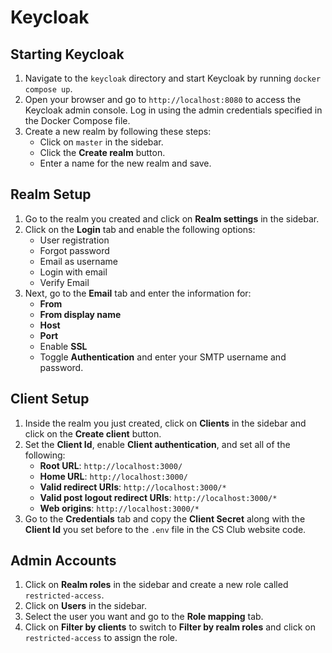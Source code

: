 # Keycloak

## Starting Keycloak
1. Navigate to the `keycloak` directory and start Keycloak by running `docker compose up`.
2. Open your browser and go to `http://localhost:8080` to access the Keycloak admin console. Log in using the admin credentials specified in the Docker Compose file.
3. Create a new realm by following these steps:
    - Click on `master` in the sidebar.
    - Click the **Create realm** button.
    - Enter a name for the new realm and save.

## Realm Setup
1. Go to the realm you created and click on **Realm settings** in the sidebar.
2. Click on the **Login** tab and enable the following options:
    - User registration
    - Forgot password
    - Email as username
    - Login with email
    - Verify Email
3. Next, go to the **Email** tab and enter the information for:
    - **From**
    - **From display name**
    - **Host**
    - **Port**
    - Enable **SSL**
    - Toggle **Authentication** and enter your SMTP username and password.

## Client Setup
1. Inside the realm you just created, click on **Clients** in the sidebar and click on the **Create client** button.
2. Set the **Client Id**, enable **Client authentication**, and set all of the following:
    - **Root URL**: `http://localhost:3000/`
    - **Home URL**: `http://localhost:3000/`
    - **Valid redirect URIs**: `http://localhost:3000/*`
    - **Valid post logout redirect URIs**: `http://localhost:3000/*`
    - **Web origins**: `http://localhost:3000/*`
3. Go to the **Credentials** tab and copy the **Client Secret** along with the **Client Id** you set before to the `.env` file in the CS Club website code.

## Admin Accounts
1. Click on **Realm roles** in the sidebar and create a new role called `restricted-access`.
2. Click on **Users** in the sidebar.
3. Select the user you want and go to the **Role mapping** tab.
4. Click on **Filter by clients** to switch to **Filter by realm roles** and click on `restricted-access` to assign the role.
